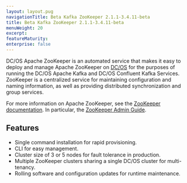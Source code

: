 ```yaml
---
layout: layout.pug
navigationTitle: Beta Kafka ZooKeeper 2.1.1-3.4.11-beta
title: Beta Kafka ZooKeeper 2.1.1-3.4.11-beta
menuWeight: 20
excerpt:
featureMaturity:
enterprise: false
---
```


<!-- This source repo for this topic is https://github.com/mesosphere/dcos-commons -->


DC/OS Apache ZooKeeper is an automated service that makes it easy to deploy and manage Apache ZooKeeper on [DC/OS](https://mesosphere.com/product/) for the purposes of running the DC/OS
Apache Kafka and DC/OS Confluent Kafka Services. ZooKeeper is a centralized service for maintaining configuration and naming information, as well as providing distributed synchronization and group services.

For more information on Apache ZooKeeper, see the [ZooKeeper documentation](http://zookeeper.apache.org/). In particular, the [ZooKeeper Admin Guide](https://zookeeper.apache.org/doc/trunk/zookeeperAdmin.html).

## Features

- Single command installation for rapid provisioning.
- CLI for easy management.
- Cluster size of 3 or 5 nodes for fault tolerance in production.
- Multiple ZooKeeper clusters sharing a single DC/OS cluster for multi-tenancy.
- Rolling software and configuration updates for runtime maintenance.
